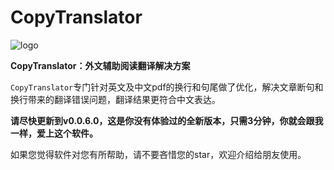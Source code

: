 # CopyTranslator 
![logo](https://s1.ax1x.com/2018/09/13/iEicsU.png)

**CopyTranslator：外文辅助阅读翻译解决方案**

`CopyTranslator`专门针对英文及中文pdf的换行和句尾做了优化，解决文章断句和换行带来的翻译错误问题，翻译结果更符合中文表达。

**请尽快更新到v0.0.6.0，这是你没有体验过的全新版本，只需3分钟，你就会跟我一样，爱上这个软件。**

如果您觉得软件对您有所帮助，请不要吝惜您的star，欢迎介绍给朋友使用。